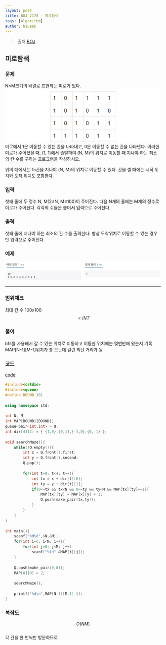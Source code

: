 ```yaml
---
layout: post
title: BOJ 2178 - 미로탐색
tags: [Algorithm]
author: hsue66 
---
```


> 출처 [BOJ](https://www.acmicpc.net/problem/2178)

미로탐색   
--------------
### 문제
N×M크기의 배열로 표현되는 미로가 있다.
![문제](/assets/img/postimg/boj2178p.png)
미로에서 1은 이동할 수 있는 칸을 나타내고, 0은 이동할 수 없는 칸을 나타낸다. 이러한 미로가 주어졌을 때, (1, 1)에서 출발하여 (N, M)의 위치로 이동할 때 지나야 하는 최소의 칸 수를 구하는 프로그램을 작성하시오.

위의 예에서는 15칸을 지나야 (N, M)의 위치로 이동할 수 있다. 칸을 셀 때에는 시작 위치와 도착 위치도 포함한다.
### 입력
첫째 줄에 두 정수 N, M(2≤N, M≤100)이 주어진다. 다음 N개의 줄에는 M개의 정수로 미로가 주어진다. 각각의 수들은 붙어서 입력으로 주어진다.
### 출력
첫째 줄에 지나야 하는 최소의 칸 수를 출력한다. 항상 도착위치로 이동할 수 있는 경우만 입력으로 주어진다.
### 예제 
![문제](/assets/img/postimg/boj11054.png)

* * *
### 범위체크
최대 칸 수 100x100 $$ \lt  INT$$
### 풀이
bfs를 사용해서 갈 수 있는 위치로 이동하고 이동한 위치에는 몇번만에 왔는지 기록  
MAP[N-1][M-1]위치가 총 오는데 걸린 최단 거리가 됨 
### 코드
[code](https://github.com/Hsue66/Algo/blob/master/BOJ/n2178.cpp) 

```cpp
#include<cstdio>
#include<queue>
#define BOUND 101

using namespace std;

int N, M;
int MAP[BOUND][BOUND];
queue<pair<int,int> > Q;
int dir[4][2] = { {1,0},{0,1},{-1,0},{0,-1} };

void searchMaze(){
	while(!Q.empty()){
		int x = Q.front().first;
		int y = Q.front().second;
		Q.pop();

		for(int t=0; t<4; t++){
			int tx = x + dir[t][0];
			int ty = y + dir[t][1];
			if(0<=tx && tx<N && 0<=ty && ty<M && MAP[tx][ty]==1){
				MAP[tx][ty] = MAP[x][y] + 1;
				Q.push(make_pair(tx,ty));
			}
		}
	}
}

int main(){
	scanf("%d%d",&N,&M);
	for(int i=0; i<N; i++){
		for(int j=0; j<M; j++)
			scanf("%1d",&MAP[i][j]);
	}

	Q.push(make_pair(0,0));
	MAP[0][0] = 2;

	searchMaze();

	printf("%d\n",MAP[N-1][M-1]-1);
}
```
### 복잡도
$$O(NM)$$  
각 칸을 한 번씩만 방문하므로
